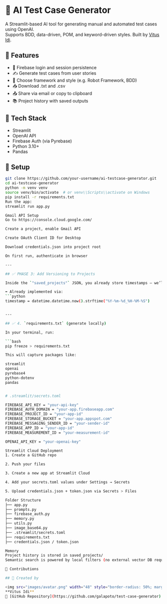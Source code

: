 # 🧪 AI Test Case Generator

A Streamlit-based AI tool for generating manual and automated test cases using OpenAI.  
Supports BDD, data-driven, POM, and keyword-driven styles. Built by [Vitus Idi](https://github.com/galapoto).

## 🚀 Features

- 🔐 Firebase login and session persistence
- ✍️ Generate test cases from user stories
- 🧱 Choose framework and style (e.g. Robot Framework, BDD)
- 📥 Download .txt and .csv
- 📤 Share via email or copy to clipboard
- 📚 Project history with saved outputs

## 🧰 Tech Stack

- Streamlit
- OpenAI API
- Firebase Auth (via Pyrebase)
- Python 3.10+
- Pandas

## 🔧 Setup

```bash
git clone https://github.com/your-username/ai-testcase-generator.git
cd ai-testcase-generator
python -m venv venv
source venv/bin/activate  # or venv\\Scripts\\activate on Windows
pip install -r requirements.txt
Run the app:
streamlit run app.py

Gmail API Setup
Go to https://console.cloud.google.com/

Create a project, enable Gmail API

Create OAuth Client ID for Desktop

Download credentials.json into project root

On first run, authenticate in browser

---

## ✅ PHASE 3: Add Versioning to Projects

Inside the `"saved_projects"` JSON, you already store timestamps — we’ll allow saving multiple versions by simply appending new ones.

➡️ Already implemented via:
```python
timestamp = datetime.datetime.now().strftime("%Y-%m-%d_%H-%M-%S")


---

## ✅ 4. `requirements.txt` (generate locally)

In your terminal, run:

```bash
pip freeze > requirements.txt

This will capture packages like:

streamlit
openai
pyrebase4
python-dotenv
pandas


# .streamlit/secrets.toml

FIREBASE_API_KEY = "your-api-key"
FIREBASE_AUTH_DOMAIN = "your-app.firebaseapp.com"
FIREBASE_PROJECT_ID = "your-app-id"
FIREBASE_STORAGE_BUCKET = "your-app.appspot.com"
FIREBASE_MESSAGING_SENDER_ID = "your-sender-id"
FIREBASE_APP_ID = "your-app-id"
FIREBASE_MEASUREMENT_ID = "your-measurement-id"

OPENAI_API_KEY = "your-openai-key"

Streamlit Cloud Deployment
1. Create a GitHub repo

2. Push your files

3. Create a new app at Streamlit Cloud

4. Add your secrets.toml values under Settings → Secrets

5. Upload credentials.json + token.json via Secrets > Files

Folder Structure
├── app.py
├── prompts.py
├── firebase_auth.py
├── memory.py
├── utils.py
├── image_base64.py
├── .streamlit/secrets.toml
├── requirements.txt
├── credentials.json / token.json

Memory
Project history is stored in saved_projects/
Semantic search is powered by local filters (no external vector DB required).

🤝 Contributions

## 👤 Created by

<img src="images/avatar.png" width="48" style="border-radius: 50%; margin-right: 10px;" alt="Vitus Idi">  
**Vitus Idi**  
🔗 [GitHub Repository](https://github.com/galapoto/test-case-generator)
